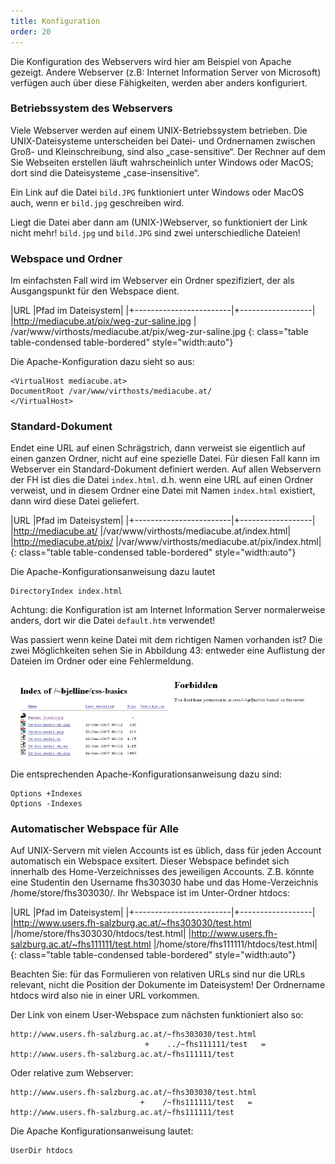 ```yaml
---
title: Konfiguration
order: 20
---
```


Die Konfiguration des Webservers wird hier am Beispiel von Apache gezeigt. Andere Webserver (z.B: Internet Information Server von Microsoft) verfügen auch über diese Fähigkeiten, werden aber anders konfiguriert.

### Betriebssystem des Webservers
Viele Webserver werden auf einem UNIX-Betriebssystem betrieben. Die UNIX-Dateisysteme unterscheiden bei Datei- und Ordnernamen zwischen Groß- und Kleinschreibung, sind also „case-sensitive“. Der Rechner auf dem Sie Webseiten erstellen läuft wahrscheinlich unter Windows oder MacOS; dort sind die Dateisysteme „case-insensitive“.

Ein Link auf die Datei `bild.JPG` funktioniert unter Windows oder MacOS auch, wenn er `bild.jpg` geschreiben wird.

Liegt die Datei aber dann am (UNIX-)Webserver, so funktioniert der Link nicht mehr! `bild.jpg` und `bild.JPG` sind zwei unterschiedliche Dateien!

### Webspace und Ordner
Im einfachsten Fall wird im Webserver ein Ordner spezifiziert, der als Ausgangspunkt für den Webspace dient.

|URL                      |Pfad im Dateisystem|
|+------------------------|+------------------|
|http://mediacube.at/pix/weg-zur-saline.jpg | /var/www/virthosts/mediacube.at/pix/weg-zur-saline.jpg
{: class="table table-condensed table-bordered" style="width:auto"}

Die Apache-Konfiguration dazu sieht so aus:

    <VirtualHost mediacube.at>
    DocumentRoot /var/www/virthosts/mediacube.at/
    </VirtualHost>

### Standard-Dokument

Endet eine URL auf einen Schrägstrich, dann verweist sie eigentlich auf einen ganzen Ordner, nicht auf eine spezielle Datei. Für diesen Fall kann im Webserver ein Standard-Dokument definiert werden. Auf allen Webservern der FH ist dies die Datei `index.html`.  d.h. wenn eine URL auf einen Ordner verweist, und in diesem Ordner eine Datei mit Namen `index.html`  existiert, dann wird diese Datei geliefert.

|URL                      |Pfad im Dateisystem|
|+------------------------|+------------------|
|http://mediacube.at/     |/var/www/virthosts/mediacube.at/index.html|
|http://mediacube.at/pix/ |/var/www/virthosts/mediacube.at/pix/index.html|
{: class="table table-condensed table-bordered" style="width:auto"}


Die Apache-Konfigurationsanweisung dazu lautet

    DirectoryIndex index.html

Achtung: die Konfiguration ist am Internet Information Server normalerweise anders, dort wir die Datei `default.htm` verwendet!

Was passiert wenn keine Datei mit dem richtigen Namen vorhanden ist? Die zwei Möglichkeiten sehen Sie in Abbildung 43: entweder eine Auflistung der Dateien im Ordner oder eine Fehlermeldung.

![Abbildung 43: Zugriff auf einen Ordner ohne Standard-Dokument (index.html): Auflistung oder Fehlermeldung](/images/apache-directory-index.png)

Die entsprechenden Apache-Konfigurationsanweisung dazu sind:

    Options +Indexes
    Options -Indexes


### Automatischer Webspace für Alle

Auf UNIX-Servern mit vielen Accounts ist es üblich, dass  für jeden Account automatisch ein Webspace exsitert. Dieser Webspace befindet sich innerhalb des Home-Verzeichnisses des jeweiligen Accounts. Z.B. könnte eine Studentin den Username fhs303030 habe und das Home-Verzeichnis /home/store/fhs303030/. Ihr Webspace ist im Unter-Ordner htdocs: 

|URL                      |Pfad im Dateisystem|
|+------------------------|+------------------|
|http://www.users.fh-salzburg.ac.at/~fhs303030/test.html |/home/store/fhs303030/htdocs/test.html|
|http://www.users.fh-salzburg.ac.at/~fhs111111/test.html |/home/store/fhs111111/htdocs/test.html|
{: class="table table-condensed table-bordered" style="width:auto"}

Beachten Sie: für das Formulieren von relativen URLs sind nur die URLs relevant, nicht die Position der Dokumente im Dateisystem! Der Ordnername htdocs wird also nie in einer URL vorkommen.

Der Link von einem User-Webspace zum nächsten funktioniert also so:

    http://www.users.fh-salzburg.ac.at/~fhs303030/test.html   
                                  +    ../~fhs111111/test   =
    http://www.users.fh-salzburg.ac.at/~fhs111111/test

Oder relative zum Webserver:

    http://www.users.fh-salzburg.ac.at/~fhs303030/test.html   
                                 +    /~fhs111111/test   =
    http://www.users.fh-salzburg.ac.at/~fhs111111/test

Die Apache Konfigurationsanweisung lautet:

    UserDir htdocs


